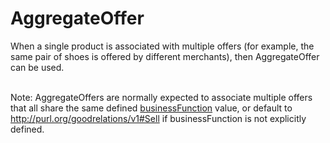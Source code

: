 # AggregateOffer

When a single product is associated with multiple offers (for example, the same pair of shoes is offered by different merchants), then AggregateOffer can be used.<br/><br/>

Note: AggregateOffers are normally expected to associate multiple offers that all share the same defined <a class="localLink" href="http://schema.org/businessFunction">businessFunction</a> value, or default to http://purl.org/goodrelations/v1#Sell if businessFunction is not explicitly defined.

